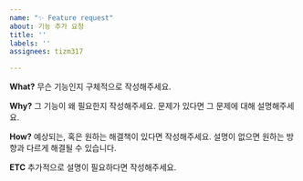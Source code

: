 ```yaml
---
name: "✨ Feature request"
about: 기능 추가 요청
title: ''
labels: ''
assignees: tizm317

---
```


**What?**
무슨 기능인지 구체적으로 작성해주세요.

**Why?**
그 기능이 왜 필요한지 작성해주세요. 문제가 있다면 그 문제에 대해 설명해주세요.

**How?**
예상되는, 혹은 원하는 해결책이 있다면 작성해주세요. 
설명이 없으면 원하는 방향과 다르게 해결될 수 있습니다.

**ETC**
추가적으로 설명이 필요하다면 작성해주세요.
